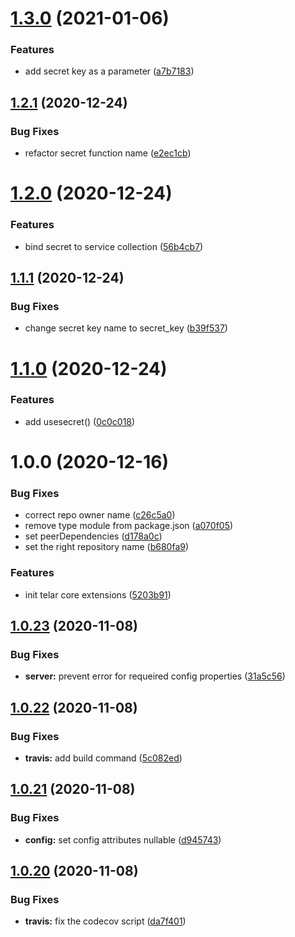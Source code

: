 # [1.3.0](https://github.com/Qolzam/telar-core-ext-js/compare/v1.2.1...v1.3.0) (2021-01-06)


### Features

* add secret key as a parameter ([a7b7183](https://github.com/Qolzam/telar-core-ext-js/commit/a7b7183c523a4c09ccacfb8a7ae24aa04f24e32f))

## [1.2.1](https://github.com/Qolzam/telar-core-ext-js/compare/v1.2.0...v1.2.1) (2020-12-24)


### Bug Fixes

* refactor secret function name ([e2ec1cb](https://github.com/Qolzam/telar-core-ext-js/commit/e2ec1cbb67a8d502577426ceb4ed8dd9841c801b))

# [1.2.0](https://github.com/Qolzam/telar-core-ext-js/compare/v1.1.1...v1.2.0) (2020-12-24)


### Features

* bind secret to service collection ([56b4cb7](https://github.com/Qolzam/telar-core-ext-js/commit/56b4cb7d82fe85589167cc5a8a3be61dbcdea8fe))

## [1.1.1](https://github.com/Qolzam/telar-core-ext-js/compare/v1.1.0...v1.1.1) (2020-12-24)


### Bug Fixes

* change secret key name to secret_key ([b39f537](https://github.com/Qolzam/telar-core-ext-js/commit/b39f53728852bdf373cd3a3e9500cb81942f90e8))

# [1.1.0](https://github.com/Qolzam/telar-core-ext-js/compare/v1.0.0...v1.1.0) (2020-12-24)


### Features

* add usesecret() ([0c0c018](https://github.com/Qolzam/telar-core-ext-js/commit/0c0c018772ca8382d69c7d5415f5951935e228de))

# 1.0.0 (2020-12-16)


### Bug Fixes

* correct repo owner name ([c26c5a0](https://github.com/Qolzam/telar-core-ext-js/commit/c26c5a0a85018a502d143eeaf8b34bb7f30afd47))
* remove type module from package.json ([a070f05](https://github.com/Qolzam/telar-core-ext-js/commit/a070f05ecae5ab9b2d13ae5de721d5e51150d3c3))
* set peerDependencies ([d178a0c](https://github.com/Qolzam/telar-core-ext-js/commit/d178a0c5ef89b0e817edcea4861e0600eaac3766))
* set the right repository name ([b680fa9](https://github.com/Qolzam/telar-core-ext-js/commit/b680fa9a48191b081c4519fc93ae4fc51eae4673))


### Features

* init telar core extensions ([5203b91](https://github.com/Qolzam/telar-core-ext-js/commit/5203b9136afd06167897bac713a1aff27e579434))

## [1.0.23](https://github.com/telarpress/telar-core-js/compare/v1.0.22...v1.0.23) (2020-11-08)


### Bug Fixes

* **server:** prevent error for requeired config properties ([31a5c56](https://github.com/telarpress/telar-core-js/commit/31a5c56971d5f7fa5089d0ab351c834e1de67abd))

## [1.0.22](https://github.com/telarpress/telar-core-js/compare/v1.0.21...v1.0.22) (2020-11-08)


### Bug Fixes

* **travis:** add build command ([5c082ed](https://github.com/telarpress/telar-core-js/commit/5c082ed3dd0822c5a92f1c81bc6cb7f574a3f5a0))

## [1.0.21](https://github.com/telarpress/telar-core-js/compare/v1.0.20...v1.0.21) (2020-11-08)


### Bug Fixes

* **config:** set config attributes nullable ([d945743](https://github.com/telarpress/telar-core-js/commit/d9457433fbe818676f0ad0bbdf468af9900efce0))

## [1.0.20](https://github.com/telarpress/telar-core-js/compare/v1.0.19...v1.0.20) (2020-11-08)


### Bug Fixes

* **travis:** fix the codecov script ([da7f401](https://github.com/telarpress/telar-core-js/commit/da7f4017c73cd433e557ae4722a2329facf6a6a5))
